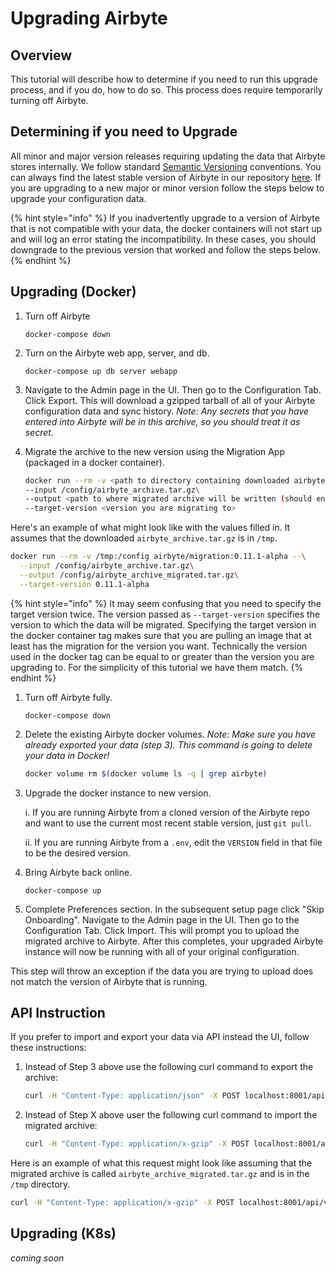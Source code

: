 # Upgrading Airbyte

## Overview

This tutorial will describe how to determine if you need to run this upgrade process, and if you do, how to do so. This process does require temporarily turning off Airbyte.

## Determining if you need to Upgrade

All minor and major version releases requiring updating the data that Airbyte stores internally. We follow standard [Semantic Versioning](https://semver.org/) conventions. You can always find the latest stable version of Airbyte in our repository [here](https://github.com/airbytehq/airbyte/blob/master/.env#L1). If you are upgrading to a new major or minor version follow the steps below to upgrade your configuration data.

{% hint style="info" %}
If you inadvertently upgrade to a version of Airbyte that is not compatible with your data, the docker containers will not start up and will log an error stating the incompatibility. In these cases, you should downgrade to the previous version that worked and follow the steps below.
{% endhint %}

## Upgrading \(Docker\)

1. Turn off Airbyte

   ```text
   docker-compose down
   ```

2. Turn on the Airbyte web app, server, and db.

   ```text
   docker-compose up db server webapp
   ```

3. Navigate to the Admin page in the UI. Then go to the Configuration Tab. Click Export. This will download a gzipped tarball of all of your Airbyte configuration data and sync history. _Note: Any secrets that you have entered into Airbyte will be in this archive, so you should treat it as secret._
4. Migrate the archive to the new version using the Migration App \(packaged in a docker container\).

   ```bash
   docker run --rm -v <path to directory containing downloaded airbyte_archive.tar.gz>:/config airbyte/migration:<version you are upgrading to> --\
   --input /config/airbyte_archive.tar.gz\
   --output <path to where migrated archive will be written (should end in .tar.gz)>\
   --target-version <version you are migrating to>
   ```

Here's an example of what might look like with the values filled in. It assumes that the downloaded `airbyte_archive.tar.gz` is in `/tmp`.

```bash
docker run --rm -v /tmp:/config airbyte/migration:0.11.1-alpha --\
  --input /config/airbyte_archive.tar.gz\
  --output /config/airbyte_archive_migrated.tar.gz\
  --target-version 0.11.1-alpha
```

{% hint style="info" %}
It may seem confusing that you need to specify the target version twice. The version passed as `--target-version` specifies the version to which the data will be migrated. Specifying the target version in the docker container tag makes sure that you are pulling an image that at least has the migration for the version you want. Technically the version used in the docker tag can be equal to or greater than the version you are upgrading to. For the simplicity of this tutorial we have them match.
{% endhint %}

1. Turn off Airbyte fully.

   ```text
   docker-compose down
   ```

2. Delete the existing Airbyte docker volumes. _Note: Make sure you have already exported your data \(step 3\). This command is going to delete your data in Docker!_

   ```bash
   docker volume rm $(docker volume ls -q | grep airbyte)
   ```

3. Upgrade the docker instance to new version.

   i. If you are running Airbyte from a cloned version of the Airbyte repo and want to use the current most recent stable version, just `git pull`.

   ii. If you are running Airbyte from a `.env`, edit the `VERSION` field in that file to be the desired version.

4. Bring Airbyte back online.

   ```text
   docker-compose up
   ```

5. Complete Preferences section. In the subsequent setup page click "Skip Onboarding". Navigate to the Admin page in the UI. Then go to the Configuration Tab. Click Import. This will prompt you to upload the migrated archive to Airbyte. After this completes, your upgraded Airbyte instance will now be running with all of your original configuration.

This step will throw an exception if the data you are trying to upload does not match the version of Airbyte that is running.

## API Instruction

If you prefer to import and export your data via API instead the UI, follow these instructions:

1. Instead of Step 3 above use the following curl command to export the archive:

   ```bash
   curl -H "Content-Type: application/json" -X POST localhost:8001/api/v1/deployment/export --output /tmp/airbyte_archive.tar.gz
   ```

2. Instead of Step X above user the following curl command to import the migrated archive:

   ```bash
   curl -H "Content-Type: application/x-gzip" -X POST localhost:8001/api/v1/deployment/import --data-binary @<path to arhive>
   ```

Here is an example of what this request might look like assuming that the migrated archive is called `airbyte_archive_migrated.tar.gz` and is in the `/tmp` directory.

```bash
curl -H "Content-Type: application/x-gzip" -X POST localhost:8001/api/v1/deployment/import --data-binary @/tmp/airbyte_archive_migrated.tar.gz
```

## Upgrading \(K8s\)

_coming soon_

